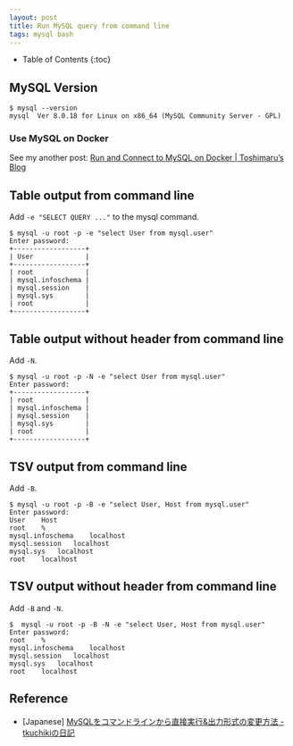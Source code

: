 ```yaml
---
layout: post
title: Run MySQL query from command line
tags: mysql bash
---
```


* Table of Contents
{:toc}

## MySQL Version

```console
$ mysql --version
mysql  Ver 8.0.18 for Linux on x86_64 (MySQL Community Server - GPL)
```

### Use MySQL on Docker

See my another post: [Run and Connect to MySQL on Docker \| Toshimaru’s Blog](/2018/09/16/docker-run-mysql.html)

## Table output from command line

Add `-e "SELECT QUERY ..."` to the mysql command.

```console
$ mysql -u root -p -e "select User from mysql.user"
Enter password:
+------------------+
| User             |
+------------------+
| root             |
| mysql.infoschema |
| mysql.session    |
| mysql.sys        |
| root             |
+------------------+
```

## Table output without header from command line

Add `-N`.

```console
$ mysql -u root -p -N -e "select User from mysql.user"
Enter password:
+------------------+
| root             |
| mysql.infoschema |
| mysql.session    |
| mysql.sys        |
| root             |
+------------------+
```

## TSV output from command line

Add `-B`.

```console
$ mysql -u root -p -B -e "select User, Host from mysql.user"
Enter password:
User	Host
root	%
mysql.infoschema	localhost
mysql.session	localhost
mysql.sys	localhost
root	localhost
```

## TSV output without header from command line

Add `-B` and `-N`.

```console
$  mysql -u root -p -B -N -e "select User, Host from mysql.user"
Enter password:
root	%
mysql.infoschema	localhost
mysql.session	localhost
mysql.sys	localhost
root	localhost
```

## Reference

- [Japanese] [MySQLをコマンドラインから直接実行&出力形式の変更方法 - tkuchikiの日記](https://tkuchiki.hatenablog.com/entry/2012/11/30/114946)

